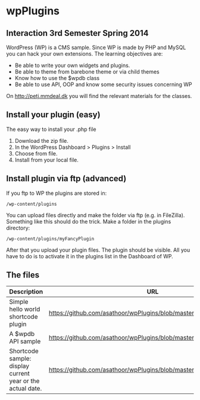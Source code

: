 wpPlugins
=========

## Interaction 3rd Semester Spring 2014 

WordPress (WP) is a CMS sample. Since WP is made by PHP and MySQL you can hack your own extensions. The learning objectives are:

* Be able to write your own widgets and plugins.
* Be able to theme from barebone theme or via child themes
* Know how to use the $wpdb class
* Be able to use API, OOP and know some security issues concerning WP

On http://petj.mmdeal.dk you will find the relevant materials for the classes.

## Install your plugin (easy)

The easy way to install your .php file

1. Download the zip file.
2. In the WordPress Dashboard > Plugins > Install
3. Choose from file.
4. Install from your local file.

## Install plugin via ftp (advanced)

If you ftp to WP the plugins are stored in:

    /wp-content/plugins

You can upload files directly and make the folder via ftp (e.g. in FileZilla). Something like this should do the trick. Make a folder in the plugins directory:

    /wp-content/plugins/myFancyPlugin

After that you upload your plugin files. The plugin should be visible. All you have to do is to activate it in the plugins list in the Dashboard of WP.

## The files

| Description | URL |
| ----------- | --- |
| Simple hello world shortcode plugin |  https://github.com/asathoor/wpPlugins/blob/master/mojn.php |
| A $wpdb API sample | https://github.com/asathoor/wpPlugins/blob/master/petjWpdbSample.php |
| Shortcode sample: display current year or the actual date. |https://github.com/asathoor/wpPlugins/blob/master/petjYear.php |
